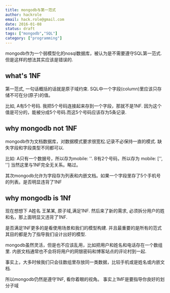 ```yaml
---
title: mongodb与第一范式
author: hackrole
email: hack.role@gmail.com
date: 2016-01-08
status: draft
tags: ["mongodb","SQL"]
category: ["programming"]
---
```






mongodb作为一个弱模型化的nosql数据库，被认为是不需要遵守SQL第一范式.
但是这样的想法其实应该是错误的.

what's 1NF
----------

第一范式, 一句话概括的话就是原子域约束.
SQL中一个字段(column)里应该只存储不可在分(原子)的值。

比如, A有5个号码. 我把5个号码连接起来存到一个字段，那就不是1NF.
因为这个值是可分的，能被分成5个号码.而这5个号码应该存为5条记录.

why mongodb not 1NF
-------------------

mongodb作为文档数据库，对数据模式要求很宽松.记录不必保持一直的模式.
缺失字段和字段类型不同都可以.

比如: A只有一个数据号，所以存为mobile: '<mobile>'. B有2个号码，所以存为 mobile: ['<m1>', '<m2>']
当然这里与1NF完全无关系。略过。

其次mongodb允许为字段存为列表和内嵌文档。如果一个字段里存了5个手机号的列表。是否明显违背了1NF


why mongodb is 1Nf
------------------

现在想想下 A姓名 王某某, 原子域,满足1NF.
然后来了新的需求, 必须拆分用户的姓和名，那上面明显又违背了1NF.

是否满足1NF更多的是看使用场景和我们的模型构建.
并且最重要的是所有的范式其目的都是为了指导我们设计出好的模型.

mongodb虽然灵活，但是也不应该乱用，比如把用户和姓名和电话存在一个数组里.
内嵌文档通常也不会将将用户的网银密码和博客站点的评论村到一起.

事实上，大多时候我们只会往数组里存放同一类数据，比较手机或是姓名或内嵌文档.

所以mongodb仍然是遵守1NF, 看你着眼的视角。
事实上1MF是要指导你良好的划分子域
